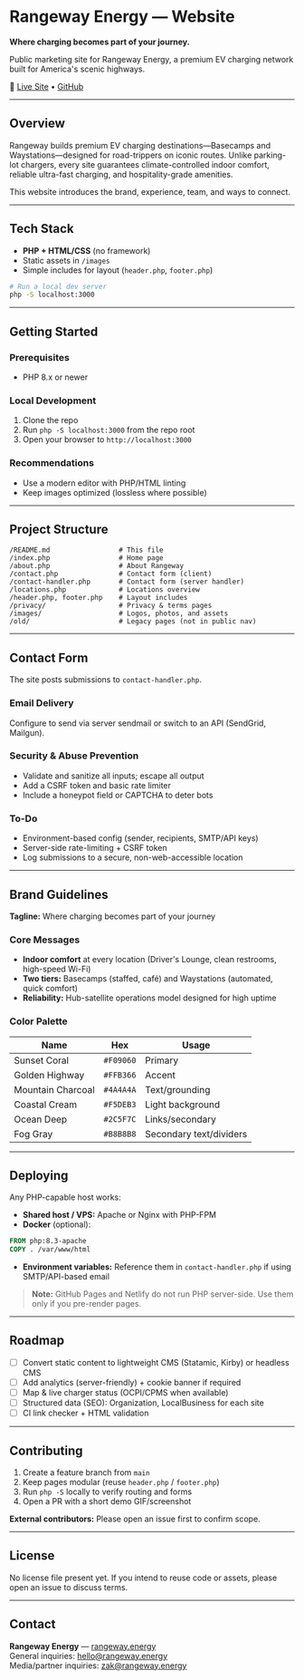 # Rangeway Energy — Website

**Where charging becomes part of your journey.**

Public marketing site for Rangeway Energy, a premium EV charging network built for America's scenic highways.

🔗 [Live Site](https://rangeway.energy) • [GitHub](https://github.com/ZakWinnick/Rangeway)

---

## Overview

Rangeway builds premium EV charging destinations—Basecamps and Waystations—designed for road-trippers on iconic routes. Unlike parking-lot chargers, every site guarantees climate-controlled indoor comfort, reliable ultra-fast charging, and hospitality-grade amenities.

This website introduces the brand, experience, team, and ways to connect.

---

## Tech Stack

- **PHP + HTML/CSS** (no framework)
- Static assets in `/images`
- Simple includes for layout (`header.php`, `footer.php`)

```bash
# Run a local dev server
php -S localhost:3000
```

---

## Getting Started

### Prerequisites
- PHP 8.x or newer

### Local Development

1. Clone the repo
2. Run `php -S localhost:3000` from the repo root
3. Open your browser to `http://localhost:3000`

### Recommendations
- Use a modern editor with PHP/HTML linting
- Keep images optimized (lossless where possible)

---

## Project Structure

```
/README.md                 # This file
/index.php                 # Home page
/about.php                 # About Rangeway
/contact.php               # Contact form (client)
/contact-handler.php       # Contact form (server handler)
/locations.php             # Locations overview
/header.php, footer.php    # Layout includes
/privacy/                  # Privacy & terms pages
/images/                   # Logos, photos, and assets
/old/                      # Legacy pages (not in public nav)
```

---

## Contact Form

The site posts submissions to `contact-handler.php`.

### Email Delivery
Configure to send via server sendmail or switch to an API (SendGrid, Mailgun).

### Security & Abuse Prevention
- Validate and sanitize all inputs; escape all output
- Add a CSRF token and basic rate limiter
- Include a honeypot field or CAPTCHA to deter bots

### To-Do
- Environment-based config (sender, recipients, SMTP/API keys)
- Server-side rate-limiting + CSRF token
- Log submissions to a secure, non-web-accessible location

---

## Brand Guidelines

**Tagline:** Where charging becomes part of your journey

### Core Messages
- **Indoor comfort** at every location (Driver's Lounge, clean restrooms, high-speed Wi-Fi)
- **Two tiers:** Basecamps (staffed, café) and Waystations (automated, quick comfort)
- **Reliability:** Hub-satellite operations model designed for high uptime

### Color Palette

| Name              | Hex       | Usage                       |
|-------------------|-----------|----------------------------|
| Sunset Coral      | `#F09060` | Primary                    |
| Golden Highway    | `#FFB366` | Accent                     |
| Mountain Charcoal | `#4A4A4A` | Text/grounding             |
| Coastal Cream     | `#F5DEB3` | Light background           |
| Ocean Deep        | `#2C5F7C` | Links/secondary            |
| Fog Gray          | `#B8B8B8` | Secondary text/dividers    |

---

## Deploying

Any PHP-capable host works:

- **Shared host / VPS:** Apache or Nginx with PHP-FPM
- **Docker** (optional):

```dockerfile
FROM php:8.3-apache
COPY . /var/www/html
```

- **Environment variables:** Reference them in `contact-handler.php` if using SMTP/API-based email

> **Note:** GitHub Pages and Netlify do not run PHP server-side. Use them only if you pre-render pages.

---

## Roadmap

- [ ] Convert static content to lightweight CMS (Statamic, Kirby) or headless CMS
- [ ] Add analytics (server-friendly) + cookie banner if required
- [ ] Map & live charger status (OCPI/CPMS when available)
- [ ] Structured data (SEO): Organization, LocalBusiness for each site
- [ ] CI link checker + HTML validation

---

## Contributing

1. Create a feature branch from `main`
2. Keep pages modular (reuse `header.php` / `footer.php`)
3. Run `php -S` locally to verify routing and forms
4. Open a PR with a short demo GIF/screenshot

**External contributors:** Please open an issue first to confirm scope.

---

## License

No license file present yet. If you intend to reuse code or assets, please open an issue to discuss terms.

---

## Contact

**Rangeway Energy** — [rangeway.energy](https://rangeway.energy)  
General inquiries: hello@rangeway.energy  
Media/partner inquiries: zak@rangeway.energy